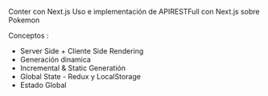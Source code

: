 
 Conter con Next.js
 Uso e implementación de APIRESTFull con Next.js sobre Pokemon

Conceptos :
  - Server Side +  Cliente Side Rendering
  - Generación dinamica
  - Incremental & Static Generatión
  - Global State - Redux y LocalStorage
  - Estado Global
